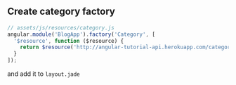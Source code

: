 ## Create category factory

```js
// assets/js/resources/category.js
angular.module('BlogApp').factory('Category', [
  '$resource', function ($resource) {
    return $resource('http://angular-tutorial-api.herokuapp.com/categories/:id');
  }
]);
```

and add it to `layout.jade`
